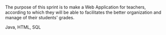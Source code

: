 The purpose of this sprint is to make a Web Application for teachers, according to which they will be
able to facilitates the better organization and manage of their students' grades.

Java, HTML, SQL
